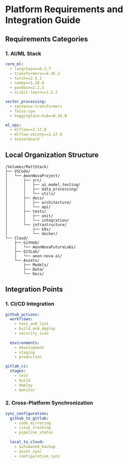 # Platform Requirements and Integration Guide

## Requirements Categories

### 1. AI/ML Stack
```yaml
core_ml:
  - langchain==0.3.7
  - transformers==4.45.2
  - torch==2.5.1
  - numpy==1.26.4
  - pandas==2.2.3
  - scikit-learn==1.5.2

vector_processing:
  - sentence-transformers
  - faiss-cpu
  - huggingface-hub==0.26.0

ml_ops:
  - mlflow==2.17.0
  - mlflow-skinny==2.17.0
  - tensorboard
```

## Local Organization Structure

```
/Volumes/MattStack/
├── VSCode/
│   └── AeonNovaProject/
│       ├── src/
│       │   ├── ai_model_testing/
│       │   ├── data_processing/
│       │   └── utils/
│       ├── docs/
│       │   ├── architecture/
│       │   └── api/
│       ├── tests/
│       │   ├── unit/
│       │   └── integration/
│       └── infrastructure/
│           ├── k8s/
│           └── docker/
└── Cloud/
    ├── GitHub/
    │   └── AeonNovaFutureLabs/
    ├── GitLab/
    │   └── aeon-nova-ai/
    └── Assets/
        ├── Models/
        ├── Data/
        └── Docs/
```

## Integration Points

### 1. CI/CD Integration
```yaml
github_actions:
  workflows:
    - test_and_lint
    - build_and_deploy
    - security_scan
  
  environments:
    - development
    - staging
    - production

gitlab_ci:
  stages:
    - test
    - build
    - deploy
    - monitor
```

### 2. Cross-Platform Synchronization
```yaml
sync_configuration:
  github_to_gitlab:
    - code_mirroring
    - issue_tracking
    - pipeline_status
  
  local_to_cloud:
    - automated_backup
    - asset_sync
    - configuration_sync
```